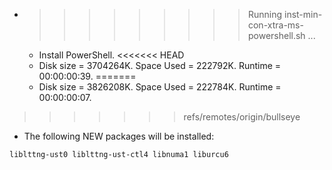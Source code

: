 * >>>>>>>>> Running inst-min-con-xtra-ms-powershell.sh ...
  * Install PowerShell.
<<<<<<< HEAD
  * Disk size = 3704264K. Space Used = 222792K. Runtime = 00:00:00:39.
=======
  * Disk size = 3826208K. Space Used = 222784K. Runtime = 00:00:00:07.
>>>>>>> refs/remotes/origin/bullseye
  * The following NEW packages will be installed:
  ```bash
liblttng-ust0 liblttng-ust-ctl4 libnuma1 liburcu6
  ```
